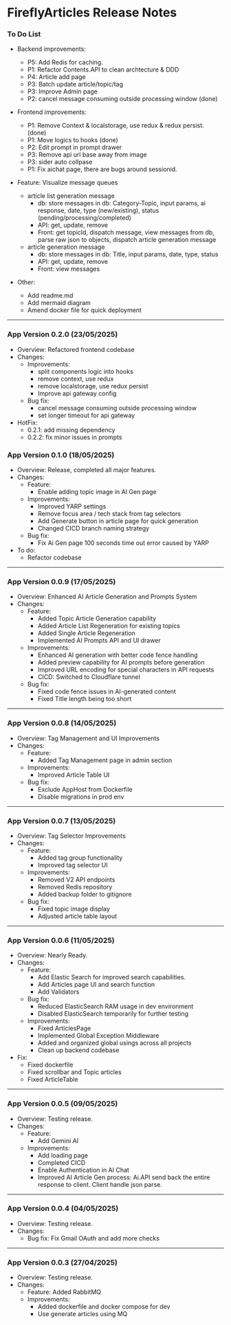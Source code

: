 # FireflyArticles Release Notes

### To Do List
- Backend improvements:
    - P5: Add Redis for caching.
    - P1: Refactor Contents.API to clean archtecture & DDD
    - P4: Article add page
    - P3: Batch update article/topic/tag
    - P3: Improve Admin page
    - P2: cancel message consuming outside processing window (done)
- Frontend improvements:
    - P1: Remove Context & localstorage, use redux & redux persist. (done)
    - P1: Move logics to hooks (done)
    - P2: Edit prompt in prompt drawer
    - P3: Remove api url base away from image
    - P3: sider auto collpase
    - P1: Fix aichat page, there are bugs around sessionid. 
- Feature: Visualize message queues
    - article list generation message
        - db: store messages in db: Category-Topic, input params, ai response, date, type (new/existing), status (pending/processing/completed)
        - API: get, update, remove
        - Front: get topicId, dispatch message, view messages from db, parse raw json to objects, dispatch article generation message
    - article generation message
        - db: store messages in db: Title, input params, date, type, status
        - API: get, update, remove
        - Front: view messages

- Other:
    - Add readme.md
    - Add mermaid diagram
    - Amend docker file for quick deployment
---

### App Version 0.2.0 (23/05/2025)
- Overview: Refactored frontend codebase
- Changes: 
    - Improvements:
        - split components logic into hooks
        - remove context, use redux
        - remove localstorage, use redux persist
        - Improve api gateway config
    - Bug fix:
        - cancel message consuming outside processing window
        - set longer timeout for api gateway
- HotFix:
    - 0.2.1: add missing dependency
    - 0.2.2: fix minor issues in prompts

### App Version 0.1.0 (18/05/2025)
- Overview: Release, completed all major features.
- Changes: 
    - Feature: 
        - Enable adding topic image in AI Gen page
    - Improvements:
        - Improved YARP settings
        - Remove focus area / tech stack from tag selectors
        - Add Generate button in article page for quick generation
        - Changed CICD branch naming strategy
    - Bug fix: 
        - Fix Ai Gen page 100 seconds time out error caused by YARP
- To do: 
    - Refactor codebase

---
### App Version 0.0.9 (17/05/2025)
- Overview: Enhanced AI Article Generation and Prompts System
- Changes:
    - Feature:
        - Added Topic Article Generation capability
        - Added Article List Regeneration for existing topics
        - Added Single Article Regeneration
        - Implemented AI Prompts API and UI drawer
    - Improvements:
        - Enhanced AI generation with better code fence handling
        - Added preview capability for AI prompts before generation
        - Improved URL encoding for special characters in API requests
        - CICD: Switched to Cloudflare tunnel
    - Bug fix:
        - Fixed code fence issues in AI-generated content
        - Fixed Title length being too short

---
### App Version 0.0.8 (14/05/2025)
- Overview: Tag Management and UI Improvements
- Changes:
    - Feature:
        - Added Tag Management page in admin section
    - Improvements:
        - Improved Article Table UI
    - Bug fix:
        - Exclude AppHost from Dockerfile
        - Disable migrations in prod env

---
### App Version 0.0.7 (13/05/2025)
- Overview: Tag Selector Improvements
- Changes:
    - Feature:
        - Added tag group functionality
        - Improved tag selector UI
    - Improvements:
        - Removed V2 API endpoints
        - Removed Redis repository
        - Added backup folder to gitignore
    - Bug fix:
        - Fixed topic image display
        - Adjusted article table layout

---
### App Version 0.0.6 (11/05/2025)
- Overview: Nearly Ready.
- Changes:
    - Feature:
        - Add Elastic Search for improved search capabilities. 
        - Add Articles page UI and search function
        - Add Validators
    - Bug fix:
        - Reduced ElasticSearch RAM usage in dev environment
        - Disabled ElasticSearch temporarily for further testing
    - Improvements:
        - Fixed ArticlesPage
        - Implemented Global Exception Middleware
        - Added and organized global usings across all projects
        - Clean up backend codebase
- Fix:
    - Fixed dockerfile
    - Fixed scrollbar and Topic articles
    - Fixed ArticleTable

---
### App Version 0.0.5 (09/05/2025)
- Overview: Testing release.
- Changes:
    - Feature: 
        - Add Gemini AI
    - Improvements:
        - Add loading page
        - Completed CICD
        - Enable Authentication in AI Chat
        - Improved AI Article Gen process: 
            Ai.API send back the entire response to client. Client handle json parse.

---
### App Version 0.0.4 (04/05/2025)
- Overview: Testing release.
- Changes:
    - Bug fix: Fix Gmail OAuth and add more checks

---
### App Version 0.0.3 (27/04/2025)
- Overview: Testing release.
- Changes:
    - Feature: Added RabbitMQ
    - Improvements: 
        - Added dockerfile and docker compose for dev
        - Use generate articles using MQ

